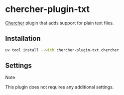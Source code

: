 # chercher-plugin-txt

[Chercher](https://github.com/dnlzrgz/chercher) plugin that adds support for plain text files.

## Installation

```bash
uv tool install --with chercher-plugin-txt chercher
```

## Settings

> [!NOTE]
> This plugin does not requires any additional settings.
